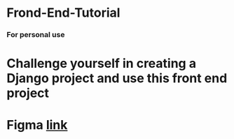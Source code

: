 # Frond-End-Tutorial
### For personal use
# Challenge yourself in creating a Django project and use this front end project
# Figma [link](https://www.figma.com/file/Zu3PTeQtTGPwexyqme9MJD/%D0%A0%D0%B5%D1%81%D1%82%D0%B0%D0%B2%D1%80%D0%B0%D1%86%D0%B8%D1%8F-%D0%BC%D0%B5%D0%B1%D0%B5%D0%BB%D0%B8?node-id=39%3A2&t=XUWOOGPoh2uN3trP-1)
